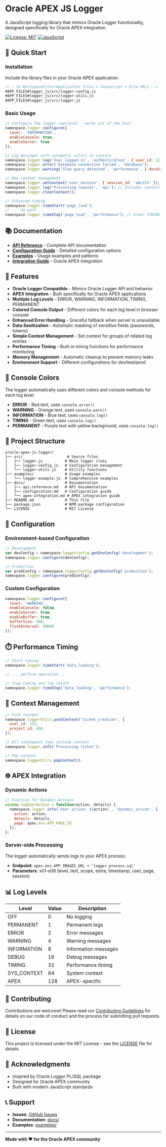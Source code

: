 # Oracle APEX JS Logger

A JavaScript logging library that mimics Oracle Logger functionality, designed specifically for Oracle APEX integration.

[![License: MIT](https://img.shields.io/badge/License-MIT-yellow.svg)](https://opensource.org/licenses/MIT)
[![JavaScript](https://img.shields.io/badge/JavaScript-ES6+-blue.svg)](https://developer.mozilla.org/en-US/docs/Web/JavaScript)

## 🚀 Quick Start

### Installation

Include the library files in your Oracle APEX application:

```html
<!-- In WorkspaceFiles/Application files > JavaScript > File URLs -->
#APP_FILES#logger_js/src/logger-config.js
#APP_FILES#logger_js/src/logger-utils.js
#APP_FILES#logger_js/src/logger.js
```

### Basic Usage

```javascript
// Configure the logger (optional - works out of the box)
namespace.logger.configure({
  level: 'INFORMATION',
  enableConsole: true,
  enableServer: true
});

// Log messages with automatic colors in console
namespace.logger.log('User logged in', 'authentication', { user_id: 123 });     // Blue INFO
namespace.logger.error('Database connection failed', 'database');                // Red ERROR  
namespace.logger.warning('Slow query detected', 'performance', { duration: 5000 }); // Orange WARNING

// New context management
namespace.logger.setContext('user_session', { session_id: 'abc123' });
namespace.logger.log('Processing request', 'api'); // Includes context
namespace.logger.clearContext();

// Enhanced timing
namespace.logger.timeStart('page_load');
// ... do work ...
namespace.logger.timeStop('page_load', 'performance'); // Green TIMING message
```

## 📚 Documentation

- **[API Reference](docs/api-reference.md)** - Complete API documentation
- **[Configuration Guide](docs/configuration.md)** - Detailed configuration options
- **[Examples](examples/)** - Usage examples and patterns
- **[Integration Guide](docs/apex-integration.md)** - Oracle APEX integration

## 🎯 Features

- **Oracle Logger Compatible** - Mimics Oracle Logger API and behavior
- **APEX Integration** - Built specifically for Oracle APEX applications
- **Multiple Log Levels** - ERROR, WARNING, INFORMATION, TIMING, PERMANENT
- **Colored Console Output** - Different colors for each log level in browser console
- **Enhanced Error Handling** - Graceful fallback when server is unavailable
- **Data Sanitization** - Automatic masking of sensitive fields (passwords, tokens)
- **Simple Context Management** - Set context for groups of related log entries
- **Performance Timing** - Built-in timing functions for performance monitoring
- **Memory Management** - Automatic cleanup to prevent memory leaks
- **Environment Support** - Different configurations for dev/test/prod

## 🎨 Console Colors

The logger automatically uses different colors and console methods for each log level:

- **ERROR** - Red text, uses `console.error()`
- **WARNING** - Orange text, uses `console.warn()`  
- **INFORMATION** - Blue text, uses `console.log()`
- **TIMING** - Green text, uses `console.log()`
- **PERMANENT** - Purple text with yellow background, uses `console.log()`

## 📁 Project Structure

```
oracle-apex-js-logger/
├── src/                    # Source files
│   ├── logger.js          # Main logger class
│   ├── logger-config.js   # Configuration management
│   └── logger-utils.js    # Utility functions
├── examples/              # Usage examples
│   └── logger-example.js  # Comprehensive examples
├── docs/                  # Documentation
│   ├── api-reference.md   # API documentation
│   ├── configuration.md   # Configuration guide
│   └── apex-integration.md # APEX integration guide
├── README.md              # This file
├── package.json           # NPM package configuration
└── LICENSE                # MIT License
```

## 🔧 Configuration

### Environment-based Configuration

```javascript
// Development
var devConfig = namespace.loggerConfig.getEnvConfig('development');
namespace.logger.configure(devConfig);

// Production
var prodConfig = namespace.loggerConfig.getEnvConfig('production');
namespace.logger.configure(prodConfig);
```

### Custom Configuration

```javascript
namespace.logger.configure({
  level: 'WARNING',
  enableConsole: false,
  enableServer: true,
  enableBuffer: true,
  bufferSize: 500,
  flushInterval: 60000
});
```

## ⏱️ Performance Timing

```javascript
// Start timing
namespace.logger.timeStart('data_loading');

// ... perform operation ...

// Stop timing and log result
namespace.logger.timeStop('data_loading', 'performance');
```

## 🎯 Context Management

```javascript
// Push context
namespace.loggerUtils.pushContext('ticket_creation', {
  user_id: 123,
  project_id: 456
});

// All subsequent logs include context
namespace.logger.info('Processing ticket');

// Pop context
namespace.loggerUtils.popContext();
```

## 🌐 APEX Integration

### Dynamic Actions

```javascript
// Function for Dynamic Actions
window.logUserAction = function(action, details) {
  namespace.logger.info(`User action: ${action}`, 'dynamic_action', {
    action: action,
    details: details,
    page: apex.env.APP_PAGE_ID
  });
};
```

### Server-side Processing

The logger automatically sends logs to your APEX process:
- **Endpoint**: `apex.env.APP_IMAGES_URL + 'logger_process.sql'`
- **Parameters**: x01-x08 (level, text, scope, extra, timestamp, user, page, session)

## 📊 Log Levels

| Level | Value | Description |
|-------|-------|-------------|
| OFF | 0 | No logging |
| PERMANENT | 1 | Permanent logs |
| ERROR | 2 | Error messages |
| WARNING | 4 | Warning messages |
| INFORMATION | 8 | Information messages |
| DEBUG | 16 | Debug messages |
| TIMING | 32 | Performance timing |
| SYS_CONTEXT | 64 | System context |
| APEX | 128 | APEX-specific |

## 🤝 Contributing

Contributions are welcome! Please read our [Contributing Guidelines](CONTRIBUTING.md) for details on our code of conduct and the process for submitting pull requests.

## 📄 License

This project is licensed under the MIT License - see the [LICENSE](LICENSE) file for details.

## 🙏 Acknowledgments

- Inspired by Oracle Logger PL/SQL package
- Designed for Oracle APEX community
- Built with modern JavaScript standards

## 📞 Support

- **Issues**: [GitHub Issues](https://github.com/your-username/oracle-apex-js-logger/issues)
- **Documentation**: [docs/](docs/)
- **Examples**: [examples/](examples/)

---

**Made with ❤️ for the Oracle APEX community**